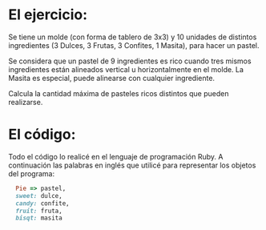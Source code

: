El ejercicio:
=============

Se tiene un molde (con forma de tablero de 3x3) y 10 unidades de distintos ingredientes (3 Dulces, 3 Frutas, 3 Confites, 1 Masita), para hacer un pastel.

Se considera que un pastel de 9 ingredientes es rico cuando tres mismos ingredientes están alineados vertical u horizontalmente en el molde. La Masita es especial, puede alinearse con cualquier ingrediente.

Calcula la cantidad máxima de pasteles ricos distintos que pueden realizarse.

El código:
==========

Todo el código lo realicé en el lenguaje de programación Ruby. A continuación las palabras en inglés que utilicé para representar los objetos del programa:

```ruby
  Pie => pastel,
  sweet: dulce,
  candy: confite,
  fruit: fruta,
  bisqt: masita
```